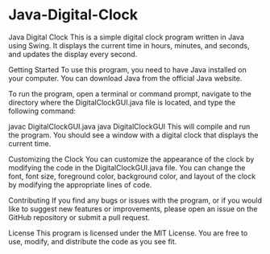 # Java-Digital-Clock
Java Digital Clock
This is a simple digital clock program written in Java using Swing. It displays the current time in hours, minutes, and seconds, and updates the display every second.

Getting Started
To use this program, you need to have Java installed on your computer. You can download Java from the official Java website.

To run the program, open a terminal or command prompt, navigate to the directory where the DigitalClockGUI.java file is located, and type the following command:

javac DigitalClockGUI.java
java DigitalClockGUI
This will compile and run the program. You should see a window with a digital clock that displays the current time.

Customizing the Clock
You can customize the appearance of the clock by modifying the code in the DigitalClockGUI.java file. You can change the font, font size, foreground color, background color, and layout of the clock by modifying the appropriate lines of code.

Contributing
If you find any bugs or issues with the program, or if you would like to suggest new features or improvements, please open an issue on the GitHub repository or submit a pull request.

License
This program is licensed under the MIT License. You are free to use, modify, and distribute the code as you see fit.
